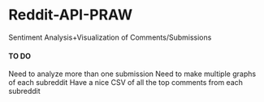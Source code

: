 # Reddit-API-PRAW
Sentiment Analysis+Visualization of Comments/Submissions

#### TO DO
Need to analyze more than one submission
Need to make multiple graphs of each subreddit
Have a nice CSV of all the top comments from each subreddit

